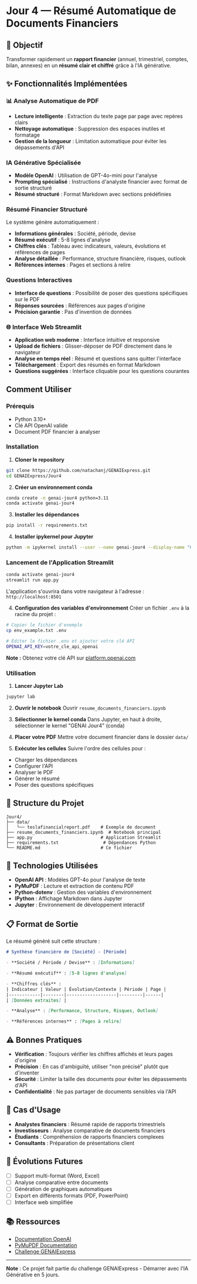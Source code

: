 # Jour 4 — Résumé Automatique de Documents Financiers

## 🎯 Objectif

Transformer rapidement un **rapport financier** (annuel, trimestriel, comptes, bilan, annexes) en un **résumé clair et chiffré** grâce à l'IA générative.

## ✨ Fonctionnalités Implémentées

### 📊 Analyse Automatique de PDF
- **Lecture intelligente** : Extraction du texte page par page avec repères clairs
- **Nettoyage automatique** : Suppression des espaces inutiles et formatage
- **Gestion de la longueur** : Limitation automatique pour éviter les dépassements d'API

###  IA Générative Spécialisée
- **Modèle OpenAI** : Utilisation de GPT-4o-mini pour l'analyse
- **Prompting spécialisé** : Instructions d'analyste financier avec format de sortie structuré
- **Résumé structuré** : Format Markdown avec sections prédéfinies

###  Résumé Financier Structuré
Le système génère automatiquement :
- **Informations générales** : Société, période, devise
- **Résumé exécutif** : 5-8 lignes d'analyse
- **Chiffres clés** : Tableau avec indicateurs, valeurs, évolutions et références de pages
- **Analyse détaillée** : Performance, structure financière, risques, outlook
- **Références internes** : Pages et sections à relire

###  Questions Interactives
- **Interface de questions** : Possibilité de poser des questions spécifiques sur le PDF
- **Réponses sourcées** : Références aux pages d'origine
- **Précision garantie** : Pas d'invention de données

### 🌐 Interface Web Streamlit
- **Application web moderne** : Interface intuitive et responsive
- **Upload de fichiers** : Glisser-déposer de PDF directement dans le navigateur
- **Analyse en temps réel** : Résumé et questions sans quitter l'interface
- **Téléchargement** : Export des résumés en format Markdown
- **Questions suggérées** : Interface cliquable pour les questions courantes

## Comment Utiliser

### Prérequis
- Python 3.10+
- Clé API OpenAI valide
- Document PDF financier à analyser

### Installation

1. **Cloner le repository**
```bash
git clone https://github.com/natachanj/GENAIExpress.git
cd GENAIExpress/Jour4
```

2. **Créer un environnement conda**
```bash
conda create -n genai-jour4 python=3.11
conda activate genai-jour4
```

3. **Installer les dépendances**
```bash
pip install -r requirements.txt
```

4. **Installer ipykernel pour Jupyter**
```bash
python -m ipykernel install --user --name genai-jour4 --display-name "GENAI Jour4"
```

### Lancement de l'Application Streamlit

```bash
conda activate genai-jour4
streamlit run app.py
```

L'application s'ouvrira dans votre navigateur à l'adresse : `http://localhost:8501`

4. **Configuration des variables d'environnement**
Créer un fichier `.env` à la racine du projet :
```bash
# Copier le fichier d'exemple
cp env_example.txt .env

# Éditer le fichier .env et ajouter votre clé API
OPENAI_API_KEY=votre_cle_api_openai
```

**Note :** Obtenez votre clé API sur [platform.openai.com](https://platform.openai.com/api-keys)

### Utilisation

1. **Lancer Jupyter Lab**
```bash
jupyter lab
```

2. **Ouvrir le notebook**
Ouvrir `resume_documents_financiers.ipynb`

3. **Sélectionner le kernel conda**
Dans Jupyter, en haut à droite, sélectionner le kernel "GENAI Jour4" (conda)

3. **Placer votre PDF**
Mettre votre document financier dans le dossier `data/`

4. **Exécuter les cellules**
Suivre l'ordre des cellules pour :
- Charger les dépendances
- Configurer l'API
- Analyser le PDF
- Générer le résumé
- Poser des questions spécifiques

## 📁 Structure du Projet

```
Jour4/
├── data/
│   └── teslafinancialreport.pdf    # Exemple de document
├── resume_documents_financiers.ipynb  # Notebook principal
├── app.py                          # Application Streamlit
├── requirements.txt                 # Dépendances Python
└── README.md                       # Ce fichier
```

## 🔧 Technologies Utilisées

- **OpenAI API** : Modèles GPT-4o pour l'analyse de texte
- **PyMuPDF** : Lecture et extraction de contenu PDF
- **Python-dotenv** : Gestion des variables d'environnement
- **IPython** : Affichage Markdown dans Jupyter
- **Jupyter** : Environnement de développement interactif

## 📋 Format de Sortie

Le résumé généré suit cette structure :

```markdown
# Synthèse financière de [Société] - [Période]

- **Société / Période / Devise** : [Informations]

- **Résumé exécutif** : [5-8 lignes d'analyse]

- **Chiffres clés** :
| Indicateur | Valeur | Évolution/Contexte | Période | Page |
|------------|--------|-------------------|---------|------|
| [Données extraites] |

- **Analyse** : [Performance, Structure, Risques, Outlook]

- **Références internes** : [Pages à relire]
```

## ⚠️ Bonnes Pratiques

- **Vérification** : Toujours vérifier les chiffres affichés et leurs pages d'origine
- **Précision** : En cas d'ambiguïté, utiliser "non précisé" plutôt que d'inventer
- **Sécurité** : Limiter la taille des documents pour éviter les dépassements d'API
- **Confidentialité** : Ne pas partager de documents sensibles via l'API

## 🎯 Cas d'Usage

- **Analystes financiers** : Résumé rapide de rapports trimestriels
- **Investisseurs** : Analyse comparative de documents financiers
- **Étudiants** : Compréhension de rapports financiers complexes
- **Consultants** : Préparation de présentations client

## 🔮 Évolutions Futures

- [ ] Support multi-format (Word, Excel)
- [ ] Analyse comparative entre documents
- [ ] Génération de graphiques automatiques
- [ ] Export en différents formats (PDF, PowerPoint)
- [ ] Interface web simplifiée

## 📚 Ressources

- [Documentation OpenAI](https://platform.openai.com/docs)
- [PyMuPDF Documentation](https://pymupdf.readthedocs.io/)
- [Challenge GENAIExpress](https://github.com/natachanj/GENAIExpress)

---

**Note** : Ce projet fait partie du challenge GENAIExpress - Démarrer avec l'IA Générative en 5 jours.


